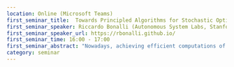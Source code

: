 ```yaml
---
location: Online (Microsoft Teams)
first_seminar_title:  Towards Principled Algorithms for Stochastic Optimal Control of Nonlinear Dynamical Systems
first_seminar_speaker: Riccardo Bonalli (Autonomous System Labs, Stanford University, US)
first_seminar_speaker_url: https://rbonalli.github.io/
first_seminar_time: 16:00 - 17:00
first_seminar_abstract: "Nowadays, achieving efficient computations of optimal trajectories for dynamical systems represents a hard problem. In particular, the presence of nonlinearities and uncertainties affecting the outcome makes this task very challenging. With the objective of introducing optimal control strategies that address those difficulties, in this talk I will discuss a framework based on Sequential Convex Programming (SCP), from both theoretical and numerical perspectives. First, I will detail the operating principle of SCP and analyze related optimality guarantees. Then, I will leverage SCP to numerically solve stochastic optimal control problems through appropriate deterministic reformulations."
category: seminar
---
```

